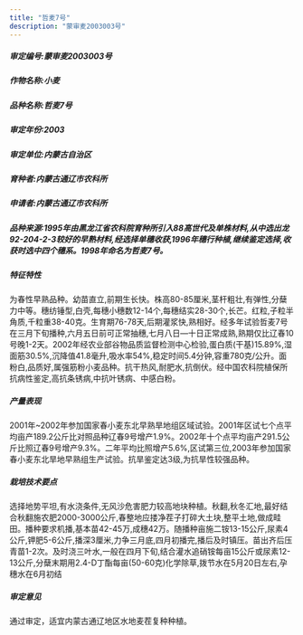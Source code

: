 ```yaml
---
title: "哲麦7号"
description: "蒙审麦2003003号"
---
```

##### 审定编号:蒙审麦2003003号

##### 作物名称:小麦

##### 品种名称:哲麦7号

##### 审定年份:2003

##### 审定单位:内蒙古自治区

##### 育种者:内蒙古通辽市农科所

##### 申请者:内蒙古通辽市农科所

##### 品种来源:1995年由黑龙江省农科院育种所引入88高世代及单株材料,从中选出龙92-204-2-3较好的早熟材料,经选择单穗收获,1996年穗行种植,继续鉴定选择,收获时选中四个穗系。1998年命名为哲麦7号。

##### 特征特性
为春性早熟品种。幼苗直立,前期生长快。株高80-85厘米,茎杆粗壮,有弹性,分蘖力中等。穗纺锤型,白壳,每穗小穗数12-14个,每穗结实28-30个,长芒。红粒,子粒半角质,千粒重38-40克。生育期76-78天,后期灌浆快,熟相好。经多年试验哲麦7号在三月下旬播种,六月五日前可正常抽穗,七月八日—十日正常成熟,熟期仅比辽春10号晚1-2天。2002年经农业部谷物品质监督检测中心检验,蛋白质(干基)15.89%,湿面筋30.5%,沉降值41.8毫升,吸水率54%,稳定时间5.4分钟,容重780克/公升。面粉白,品质好,属强筋粉小麦品种。抗干热风,耐肥水,抗倒伏。经中国农科院植保所抗病性鉴定,高抗条锈病,中抗叶锈病、中感白粉。

##### 产量表现
2001年~2002年参加国家春小麦东北早熟旱地组区域试验。2001年区试七个点平均亩产189.2公斤比对照品种辽春9号增产1.9%。2002年十个点平均亩产291.5公斤比照辽春9号增产9.3%。二年平均比照增产5.6%,区试第三位,2003年参加国家春小麦东北旱地早熟组生产试验。抗旱鉴定达3级,为抗旱性较强品种。

##### 栽培技术要点
选择地势平坦,有水浇条件,无风沙危害肥力较高地块种植。秋翻,秋冬汇地,最好结合秋翻施农肥2000-3000公斤,春整地应搂净茬子打碎大土块,整平土地,做成畦田。播种要求机播,基本苗42-45万,成穗42万。随播种亩施二铵13-15公斤,尿素4公斤,钾肥5-6公斤,播深3厘米,力争三月底,四月初播完,播后及时镇压。苗出齐后压青苗1-2次。及时浇三叶水,一般在四月下旬,结合灌水追硝铵每亩15公斤或尿素12-13公斤,分蘖末期用2.4-D丁酯每亩(50-60克)化学除草,拨节水在5月20日左右,孕穗水在6月初结

##### 审定意见
通过审定，适宜内蒙古通辽地区水地麦茬复种种植。
